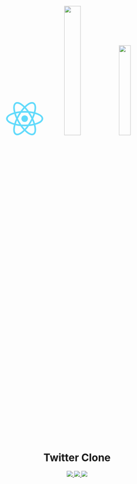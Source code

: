 <p align="center">
    <img src="data:image/svg+xml;base64,PHN2ZyB4bWxucz0iaHR0cDovL3d3dy53My5vcmcvMjAwMC9zdmciIHZpZXdCb3g9Ii0xMS41IC0xMC4yMzE3NCAyMyAyMC40NjM0OCI+CiAgPHRpdGxlPlJlYWN0IExvZ288L3RpdGxlPgogIDxjaXJjbGUgY3g9IjAiIGN5PSIwIiByPSIyLjA1IiBmaWxsPSIjNjFkYWZiIi8+CiAgPGcgc3Ryb2tlPSIjNjFkYWZiIiBzdHJva2Utd2lkdGg9IjEiIGZpbGw9Im5vbmUiPgogICAgPGVsbGlwc2Ugcng9IjExIiByeT0iNC4yIi8+CiAgICA8ZWxsaXBzZSByeD0iMTEiIHJ5PSI0LjIiIHRyYW5zZm9ybT0icm90YXRlKDYwKSIvPgogICAgPGVsbGlwc2Ugcng9IjExIiByeT0iNC4yIiB0cmFuc2Zvcm09InJvdGF0ZSgxMjApIi8+CiAgPC9nPgo8L3N2Zz4K" width="20%">
    <img src="https://www.bgr.in/wp-content/uploads/2013/01/twitter_icon.png" width="30%">
    <img src="https://upload.wikimedia.org/wikipedia/commons/thumb/d/d9/Node.js_logo.svg/1200px-Node.js_logo.svg.png" width="25%">
</p>

<h1 align="center">Twitter Clone</h1>

<p align="center">
    <a href="https://github.com/seryozhabaleyko/twitter-clone">
        <img src="https://img.shields.io/badge/Twitter-Clone-83BA2F?style=for-the-badge&labelColor=90C53F" />
    </a>
    <a href="https://github.com/seryozhabaleyko/twitter-clone/stargazers">
        <img src="https://img.shields.io/github/stars/seryozhabaleyko/twitter-clone?style=for-the-badge" />
    </a>
    <a href="https://github.com/seryozhabaleyko/twitter-clone/issues">
        <img src="https://img.shields.io/github/issues-raw/seryozhabaleyko/twitter-clone?style=for-the-badge" />
    </a>
</p>

